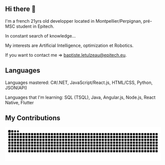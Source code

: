 ## Hi there 👋

I'm a french 21yrs old developper located in Montpellier/Perpignan, pré-MSC student in Epitech.

In constant search of knowledge...

My interests are Artificial Intelligence, optimization et Robotics.

If you want to contact me => baptiste.letulzeau@epitech.eu.

## Languages

Languages ​​mastered: C#/.NET, JavaScript/React.js, HTML/CSS, Python, JSON(API)

Languages that I'm learning: SQL (TSQL), Java, Angular.js, Node.js, React Native, Flutter


## My Contributions
![mishmanners snake gif](https://github.com/BaptisteLetulzeau/BaptisteLetulzeau/blob/output/github-snake.svg)


